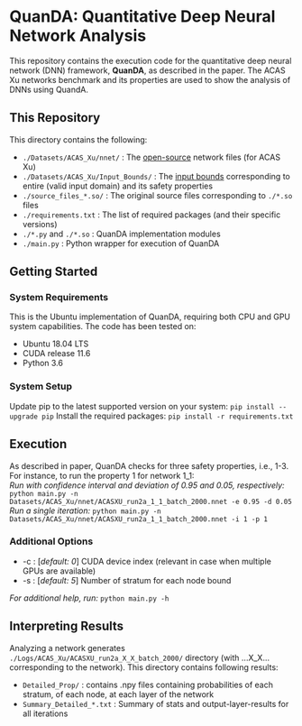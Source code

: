 # QuanDA: Quantitative Deep Neural Network Analysis

This repository contains the execution code for the quantitative deep neural network (DNN) framework, **QuanDA**, as described in the paper. The ACAS Xu networks benchmark and its properties are used to show the analysis of DNNs using QuandA.


## This Repository

This directory contains the following:
* `./Datasets/ACAS_Xu/nnet/` : The [open-source](https://github.com/guykatzz/ReluplexCav2017/tree/master/nnet) network files (for ACAS Xu)
* `./Datasets/ACAS_Xu/Input_Bounds/` : The [input bounds](https://arxiv.org/pdf/1702.01135.pdf) corresponding to entire (valid input domain) and its safety properties 
* `./source_files_*.so/` : The original source files corresponding to `./*.so` files 
* `./requirements.txt` : The list of required packages (and their specific versions)
* `./*.py` and `./*.so` : QuanDA implementation modules
* `./main.py` : Python wrapper for execution of QuanDA

## Getting Started

### System Requirements
This is the Ubuntu implementation of QuanDA, requiring both CPU and GPU system capabilities. The code has been tested on:
* Ubuntu 18.04 LTS
* CUDA release 11.6
* Python 3.6

### System Setup
Update  pip to the latest supported version on your system: `pip install --upgrade pip`
Install the required packages: `pip install -r requirements.txt`

## Execution
As described in paper, QuanDA checks for three safety properties, i.e., 1-3. For instance, to run the property 1 for network 1_1:   
*Run with confidence interval and deviation of 0.95 and 0.05, respectively:*
`python main.py -n Datasets/ACAS_Xu/nnet/ACASXU_run2a_1_1_batch_2000.nnet -e 0.95 -d 0.05`
*Run a single iteration:* 
`python main.py -n Datasets/ACAS_Xu/nnet/ACASXU_run2a_1_1_batch_2000.nnet -i 1 -p 1`

### Additional Options
* -c : [*default: 0*] CUDA device index (relevant in case when multiple GPUs are available)
* -s : [*default: 5*] Number of stratum for each node bound 

*For additional help, run:*  `python main.py -h`

## Interpreting Results
Analyzing a network generates `./Logs/ACAS_Xu/ACASXU_run2a_X_X_batch_2000/` directory (with ...X_X... corresponding to the network). This directory contains following results:
* `Detailed_Prop/` : contains .npy files containing probabilities of each stratum, of each node, at each layer of the network
* `Summary_Detailed_*.txt` : Summary of stats and output-layer-results for all iterations


